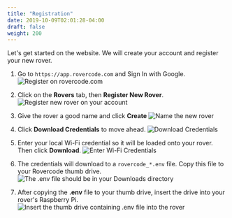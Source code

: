 ```yaml
---
title: "Registration"
date: 2019-10-09T02:01:28-04:00
draft: false
weight: 200
---
```


Let's get started on the website. We will create your account and register your new rover.

1. Go to `https://app.rovercode.com` and Sign In with Google.
![Register on rovercode.com](/images/register/RovercodeRegistration.png "rovercode.com login page")

1. Click on the **Rovers** tab, then **Register New Rover**.
![Register new rover on your account](/images/register/RegisterNewRover.png "Register new rover")

1. Give the rover a good name and click **Create**
![Name the new rover](/images/register/NameOfRover.png "rover name")

1. Click **Download Credentials** to move ahead.
![Download Credentials](/images/register/DownloadRoverSettings.png "Download credentials")

1. Enter your local Wi-Fi credential so it will be loaded onto your rover. Then click **Download**.
![Enter Wi-Fi Credentials](/images/register/WiFiCredentials.png "Wi-Fi credentials")

1. The credentials will download to a `rovercode_*.env` file. Copy this file to your Rovercode thumb drive.
![The .env file should be in your Downloads directory](/images/register/EnvFileDownloaded.png "Downloaded .env file")

1. After copying the **.env** file to your thumb drive, insert the drive into your rover's Raspberry Pi.
![Insert the thumb drive containing .env file into the rover](/images/start/31_ThumbDrive.jpg "Thumb drive in rover")
